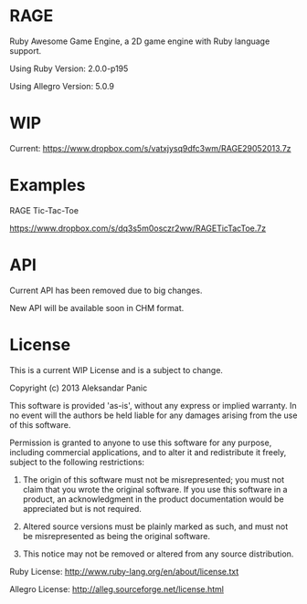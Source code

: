 RAGE
====

Ruby Awesome Game Engine, a 2D game engine with Ruby language support.

Using Ruby Version: 2.0.0-p195

Using Allegro Version: 5.0.9

WIP
====

Current: https://www.dropbox.com/s/vatxjysq9dfc3wm/RAGE29052013.7z

Examples
====

RAGE Tic-Tac-Toe

https://www.dropbox.com/s/dq3s5m0osczr2ww/RAGETicTacToe.7z

API
====

Current API has been removed due to big changes.

New API will be available soon in CHM format.

License
====

This is a current WIP License and is a subject to change.

Copyright (c) 2013 Aleksandar Panic

This software is provided 'as-is', without any express or implied
warranty. In no event will the authors be held liable for any damages
arising from the use of this software.

Permission is granted to anyone to use this software for any purpose,
including commercial applications, and to alter it and redistribute it
freely, subject to the following restrictions:

   1. The origin of this software must not be misrepresented; you must not
   claim that you wrote the original software. If you use this software
   in a product, an acknowledgment in the product documentation would be
   appreciated but is not required.

   2. Altered source versions must be plainly marked as such, and must not be
   misrepresented as being the original software.

   3. This notice may not be removed or altered from any source
   distribution.

Ruby License: http://www.ruby-lang.org/en/about/license.txt

Allegro License: http://alleg.sourceforge.net/license.html

